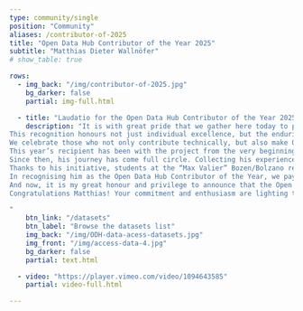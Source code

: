```yaml
---
type: community/single
position: "Community"
aliases: /contributor-of-2025
title: "Open Data Hub Contributor of the Year 2025"
subtitle: "Matthias Dieter Wallnöfer"
# show_table: true

rows:
  - img_back: "/img/contributor-of-2025.jpg"
    bg_darker: false
    partial: img-full.html

  - title: "Laudatio for the Open Data Hub Contributor of the Year 2025"
    description: "It is with great pride that we gather here today to present the “Open Data Hub Contributor of the Year” Award 2025. <br>
This recognition honours not just individual excellence, but the enduring spirit of community, dedication and openness that powers the entire Open Data Hub ecosystem.<br>
We celebrate those who not only contribute technically, but also make Open Data Hub tangible — not just as a concept, but as a tool to build with, to learn from, and to share. Those who pass on what they know, bring it into the classroom, and spark curiosity in the next generation — keeping alive the values of Open Data, Open Source and Open Standards.<br>
This year’s recipient has been with the project from the very beginning — literally. As a young student, he joined our team as an intern, when the Open Data Hub first took shape back in 2010 (15 years ago!). It was then, guided by Roberto Cavaliere, that he developed his thesis within the European project “Integreen”, focusing on API design.<br>
Since then, his journey has come full circle. Collecting his experience in high-tech companies and now, as a computer science teacher at the TFO “Max Valier” in Bozen/Bolzano, he continues to pass on his passion and expertise to new generations. Open Data Hub is not only part of his curriculum — it’s part of his mission.<br>
Thanks to his initiative, students at the “Max Valier” Bozen/Bolzano regularly build Open Source applications using real-world Open Data Hub datasets. Today, two of them — David Spitaler and Elias Klotz — are presenting their school project “Open Quiz Hub” right here, at the Open Data Hub Day 2025.<br>
In recognising him as the Open Data Hub Contributor of the Year, we pay tribute to a long-standing contributor who has never stopped believing in the value of openness and education. His story shows how early engagement in Open Source projects can evolve into a lifetime of impact.<br>
And now, it is my great honour and privilege to announce that the Open Data Hub Contributor of the Year 2025 is… <b>Matthias Dieter Wallnöfer</b>.<br>
Congratulations Matthias! Your commitment and enthusiasm are lighting the way for the next generation.

"
    btn_link: "/datasets"
    btn_label: "Browse the datasets list"
    img_back: "/img/ODH-data-acess-datasets.jpg"
    img_front: "/img/access-data-4.jpg"
    bg_darker: false
    partial: text.html

  - video: "https://player.vimeo.com/video/1094643585"
    partial: video-full.html

---
```

